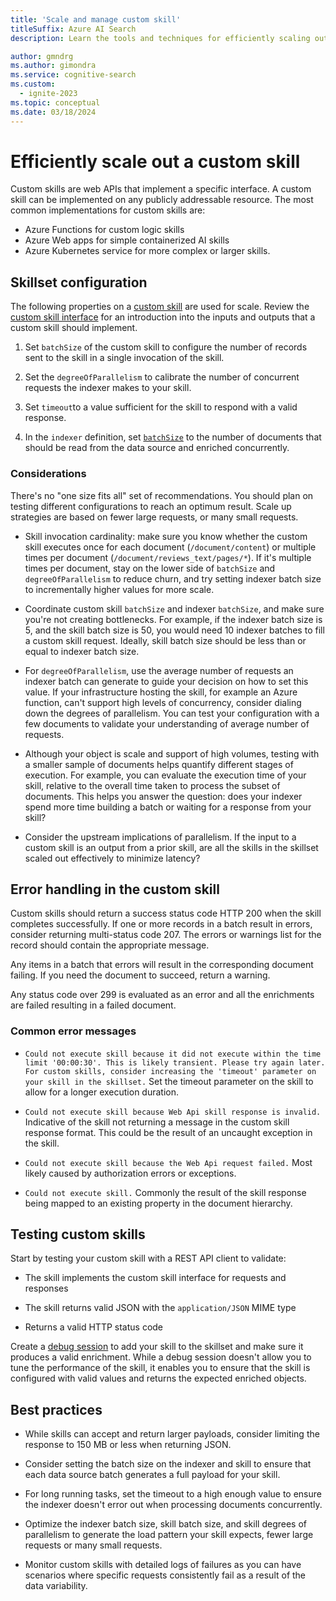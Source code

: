 ```yaml
---
title: 'Scale and manage custom skill'
titleSuffix: Azure AI Search
description: Learn the tools and techniques for efficiently scaling out a custom skill for maximum throughput. Custom skills invoke custom AI models or logic that you can add to an AI-enriched indexing pipeline in Azure AI Search.

author: gmndrg
ms.author: gimondra
ms.service: cognitive-search
ms.custom:
  - ignite-2023
ms.topic: conceptual
ms.date: 03/18/2024
---
```


# Efficiently scale out a custom skill

Custom skills are web APIs that implement a specific interface. A custom skill can be implemented on any publicly addressable resource. The most common implementations for custom skills are:

+ Azure Functions for custom logic skills
+ Azure Web apps for simple containerized AI skills
+ Azure Kubernetes service for more complex or larger skills.

## Skillset configuration

The following properties on a [custom skill](cognitive-search-custom-skill-web-api.md) are used for scale. Review the [custom skill interface](cognitive-search-custom-skill-interface.md) for an introduction into the inputs and outputs that a custom skill should implement.

1. Set `batchSize` of the custom skill to configure the number of records sent to the skill in a single invocation of the skill.

1. Set the `degreeOfParallelism` to calibrate the number of concurrent requests the indexer makes to your skill.

1. Set `timeout`to a value sufficient for the skill to respond with a valid response.

1. In the `indexer` definition, set [`batchSize`](/rest/api/searchservice/indexers/create#indexer-parameters) to the number of documents that should be read from the data source and enriched concurrently.

### Considerations

 There's no "one size fits all" set of recommendations. You should plan on testing different configurations to reach an optimum result. Scale up strategies are based on fewer large requests, or many small requests.

+ Skill invocation cardinality: make sure you know whether the custom skill executes once for each document (`/document/content`) or multiple times per document (`/document/reviews_text/pages/*`). If it's multiple times per document, stay on the lower side of `batchSize` and `degreeOfParallelism` to reduce churn, and try setting indexer batch size to incrementally higher values for more scale.

+ Coordinate custom skill `batchSize` and indexer `batchSize`, and make sure you're not creating bottlenecks. For example, if the indexer batch size is 5, and the skill batch size is 50, you would need 10 indexer batches to fill a custom skill request. Ideally, skill batch size should be less than or equal to indexer batch size.

+ For `degreeOfParallelism`, use the average number of requests an indexer batch can generate to guide your decision on how to set this value. If your infrastructure hosting the skill, for example an Azure function, can't support high levels of concurrency, consider dialing down the degrees of parallelism. You can test your configuration with a few documents to validate your understanding of average number of requests.

+ Although your object is scale and support of high volumes, testing with a smaller sample of documents helps quantify different stages of execution. For example, you can evaluate the execution time of your skill, relative to the overall time taken to process the subset of documents. This helps you answer the question: does your indexer spend more time building a batch or waiting for a response from your skill? 

+ Consider the upstream implications of parallelism. If the input to a custom skill is an output from a prior skill, are all the skills in the skillset scaled out effectively to minimize latency?

## Error handling in the custom skill

Custom skills should return a success status code HTTP 200 when the skill completes successfully. If one or more records in a batch result in errors, consider returning multi-status code 207. The errors or warnings list for the record should contain the appropriate message.

Any items in a batch that errors will result in the corresponding document failing. If you need the document to succeed, return a warning.

Any status code over 299 is evaluated as an error and all the enrichments are failed resulting in a failed document. 

### Common error messages

* `Could not execute skill because it did not execute within the time limit '00:00:30'. This is likely transient. Please try again later. For custom skills, consider increasing the 'timeout' parameter on your skill in the skillset.` Set the timeout parameter on the skill to allow for a longer execution duration.

* `Could not execute skill because Web Api skill response is invalid.` Indicative of the skill not returning a message in the custom skill response format. This could be the result of an uncaught exception in the skill.

* `Could not execute skill because the Web Api request failed.` Most likely caused by authorization errors or exceptions.

* `Could not execute skill.` Commonly the result of the skill response being mapped to an existing property in the document hierarchy.

## Testing custom skills

Start by testing your custom skill with a REST API client to validate:

* The skill implements the custom skill interface for requests and responses

* The skill returns valid JSON with the `application/JSON` MIME type

* Returns a valid HTTP status code

Create a [debug session](cognitive-search-debug-session.md) to add your skill to the skillset and make sure it produces a valid enrichment. While a debug session doesn't allow you to tune the performance of the skill, it enables you to ensure that the skill is configured with valid values and returns the expected enriched objects.

## Best practices

* While skills can accept and return larger payloads, consider limiting the response to 150 MB or less when returning JSON.

* Consider setting the batch size on the indexer and skill to ensure that each data source batch generates a full payload for your skill.

* For long running tasks, set the timeout to a high enough value to ensure the indexer doesn't error out when processing documents concurrently.

* Optimize the indexer batch size, skill batch size, and skill degrees of parallelism to generate the load pattern your skill expects, fewer large requests or many small requests.

* Monitor custom skills with detailed logs of failures as you can have scenarios where specific requests consistently fail as a result of the data variability.